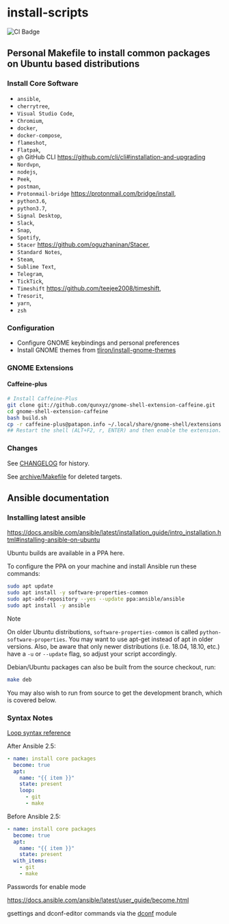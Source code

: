 # install-scripts

![CI Badge](https://github.com/iancleary/install-scripts/workflows/CI/badge.svg)

## Personal Makefile to install common packages on Ubuntu based distributions

### Install Core Software

* `ansible`,
* `cherrytree`,
* `Visual Studio Code`,
* `Chromium`,
* `docker`,
* `docker-compose`,
* `flameshot`,
* `Flatpak`,
* `gh` GitHub CLI <https://github.com/cli/cli#installation-and-upgrading>
* `Nordvpn`,
* `nodejs`,
* `Peek`,
* `postman`,
* `Protonmail-bridge` <https://protonmail.com/bridge/install>,
* `python3.6`,
* `python3.7`,
* `Signal Desktop`,
* `Slack`,
* `Snap`,
* `Spotify`,
* `Stacer` <https://github.com/oguzhaninan/Stacer>,
* `Standard Notes`,
* `Steam`,
* `Sublime Text`,
* `Telegram`,
* `TickTick`,
* `Timeshift` <https://github.com/teejee2008/timeshift>,
* `Tresorit`,
* `yarn`,
* `zsh`

### Configuration

* Configure GNOME keybindings and personal preferences
* Install GNOME themes from [tliron/install-gnome-themes](https://github.com/tliron/install-gnome-themes)

### GNOME Extensions

#### Caffeine-plus

```bash
# Install Caffeine-Plus
git clone git://github.com/qunxyz/gnome-shell-extension-caffeine.git
cd gnome-shell-extension-caffeine
bash build.sh
cp -r caffeine-plus@patapon.info ~/.local/share/gnome-shell/extensions
## Restart the shell (ALT+F2, r, ENTER) and then enable the extension.
```

### Changes

See [CHANGELOG](CHANGELOG.md) for history.

See [archive/Makefile](archive/Makefile) for deleted targets.


## Ansible documentation

### Installing latest ansible

<https://docs.ansible.com/ansible/latest/installation_guide/intro_installation.html#installing-ansible-on-ubuntu>

Ubuntu builds are available in a PPA here.

To configure the PPA on your machine and install Ansible run these commands:

```bash
sudo apt update
sudo apt install -y software-properties-common
sudo apt-add-repository --yes --update ppa:ansible/ansible
sudo apt install -y ansible
```

Note

On older Ubuntu distributions, `software-properties-common` is called `python-software-properties`. You may want to use apt-get instead of apt in older versions. Also, be aware that only newer distributions (i.e. 18.04, 18.10, etc.) have a `-u` or `--update` flag, so adjust your script accordingly.

Debian/Ubuntu packages can also be built from the source checkout, run:

```bash
make deb
```

You may also wish to run from source to get the development branch, which is covered below.

### Syntax Notes

[Loop syntax reference](https://docs.ansible.com/ansible/latest/user_guide/playbooks_loops.html)

After Ansible 2.5:

```yaml
- name: install core packages
  become: true
  apt:
    name: "{{ item }}"
    state: present
    loop:
      - git
      - make
```

Before Ansible 2.5:

```yaml
- name: install core packages
  become: true
  apt:
    name: "{{ item }}"
    state: present
  with_items:
    - git
    - make
```

Passwords for enable mode

<https://docs.ansible.com/ansible/latest/user_guide/become.html>

gsettings and dconf-editor commands via the [dconf](https://docs.ansible.com/ansible/latest/modules/dconf_module.html) module
